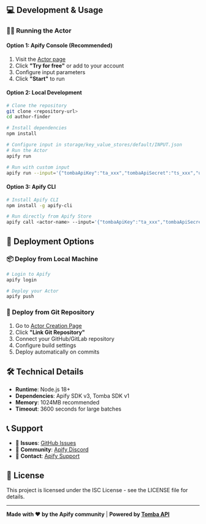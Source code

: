 ## 💻 Development & Usage

### 🏃‍♂️ Running the Actor

#### Option 1: Apify Console (Recommended)

1. Visit the [Actor page](https://console.apify.com/actors)
2. Click **"Try for free"** or add to your account
3. Configure input parameters
4. Click **"Start"** to run

#### Option 2: Local Development

```bash
# Clone the repository
git clone <repository-url>
cd author-finder

# Install dependencies
npm install

# Configure input in storage/key_value_stores/default/INPUT.json
# Run the Actor
apify run

# Run with custom input
apify run --input='{"tombaApiKey":"ta_xxx","tombaApiSecret":"ts_xxx","urls":["https://example.com"]}'
```

#### Option 3: Apify CLI

```bash
# Install Apify CLI
npm install -g apify-cli

# Run directly from Apify Store
apify call <actor-name> --input='{"tombaApiKey":"ta_xxx","tombaApiSecret":"ts_xxx","urls":["https://example.com"]}'
```

## 🚀 Deployment Options

### 📦 Deploy from Local Machine

```bash
# Login to Apify
apify login

# Deploy your Actor
apify push
```

### 🔗 Deploy from Git Repository

1. Go to [Actor Creation Page](https://console.apify.com/actors/new)
2. Click **"Link Git Repository"**
3. Connect your GitHub/GitLab repository
4. Configure build settings
5. Deploy automatically on commits

## 🛠️ Technical Details

- **Runtime**: Node.js 18+
- **Dependencies**: Apify SDK v3, Tomba SDK v1
- **Memory**: 1024MB recommended
- **Timeout**: 3600 seconds for large batches

## 📞 Support

- 🐛 **Issues**: [GitHub Issues](https://github.com/your-repo/issues)
- 💬 **Community**: [Apify Discord](https://discord.com/invite/jyEM2PRvMU)
- 📧 **Contact**: [Apify Support](https://apify.com/support)

## 📄 License

This project is licensed under the ISC License - see the LICENSE file for details.

---

**Made with ❤️ by the Apify community** | **Powered by [Tomba API](https://tomba.io)**
